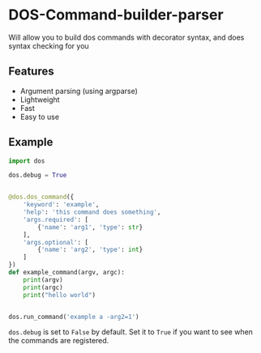 # DOS-Command-builder-parser
Will allow you to build dos commands with decorator syntax, and does syntax checking for you

## Features
- Argument parsing (using argparse)
- Lightweight
- Fast
- Easy to use

## Example
```python
import dos

dos.debug = True


@dos.dos_command({
    'keyword': 'example',
    'help': 'this command does something',
    'args.required': [
        {'name': 'arg1', 'type': str}
    ],
    'args.optional': [
        {'name': 'arg2', 'type': int}
    ]
})
def example_command(argv, argc):
    print(argv)
    print(argc)
    print("hello world")


dos.run_command('example a -arg2=1')
```

`dos.debug` is set to `False` by default. Set it to `True` if you want to see when the commands are registered.
